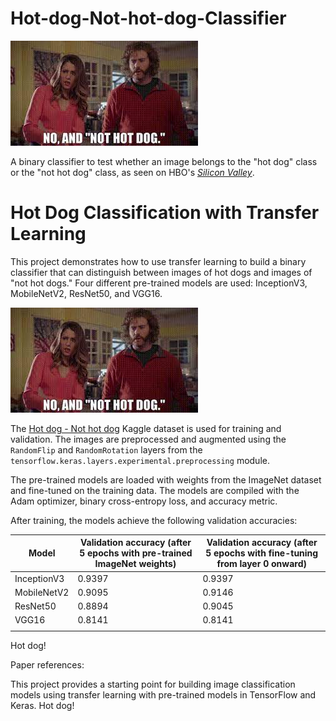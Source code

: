 # Hot-dog-Not-hot-dog-Classifier

![Not hot dog](images/not_hot_dog.jpeg)

A binary classifier to test whether an image belongs to the "hot dog" class or the "not hot dog" class, as seen on HBO's [*Silicon Valley*](https://www.bing.com/videos/riverview/relatedvideo?&q=hot+dog+not+a+hot+god+silicon+valley&&mid=162A96163FFFB5F6FCB1162A96163FFFB5F6FCB1&&FORM=VRDGAR).

# Hot Dog Classification with Transfer Learning

This project demonstrates how to use transfer learning to build a binary classifier that can distinguish between images of hot dogs and images of "not hot dogs." Four different pre-trained models are used: InceptionV3, MobileNetV2, ResNet50, and VGG16.

![Not hot dog](images/not_hot_dog.jpeg)

The [Hot dog - Not hot dog](https://www.kaggle.com/datasets/dansbecker/hot-dog-not-hot-dog) Kaggle dataset is used for training and validation. The images are preprocessed and augmented using the `RandomFlip` and `RandomRotation` layers from the `tensorflow.keras.layers.experimental.preprocessing` module.

The pre-trained models are loaded with weights from the ImageNet dataset and fine-tuned on the training data. The models are compiled with the Adam optimizer, binary cross-entropy loss, and accuracy metric.

After training, the models achieve the following validation accuracies:

| Model       | Validation accuracy (after 5 epochs with pre-trained ImageNet weights) | Validation accuracy (after 5 epochs with fine-tuning from layer 0 onward) |
|-------------|-----------------------------------------------------------------------|---------------------------------------------------------------------------|
| InceptionV3 | 0.9397                                                                | 0.9397                                                                    |
| MobileNetV2 | 0.9095                                                                | 0.9146                                                                    |
| ResNet50    | 0.8894                                                                | 0.9045                                                                    |
| VGG16       | 0.8141                                                                | 0.8141                                                                    |
                                                                     |

Hot dog! 

Paper references:

This project provides a starting point for building image classification models using transfer learning with pre-trained models in TensorFlow and Keras. Hot dog! 

